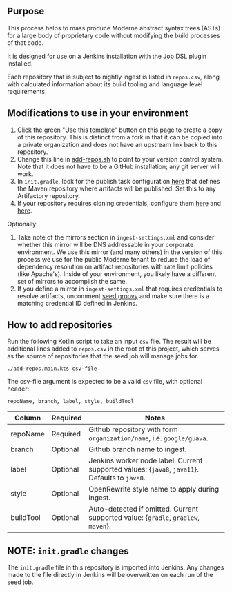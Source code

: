## Purpose

This process helps to mass produce Moderne abstract syntax trees (ASTs) for a large body of proprietary code without modifying the build processes of that code.

It is designed for use on a Jenkins installation with the [Job DSL](https://plugins.jenkins.io/job-dsl) plugin installed.

Each repository that is subject to nightly ingest is listed in `repos.csv`, along with calculated information about its build tooling and language level requirements.

## Modifications to use in your environment

1. Click the green "Use this template" button on this page to create a copy of this repository. This is distinct from a fork in that it can be copied into a private organization and does not have an upstream link back to this repository.
2. Change this line in [add-repos.sh](https://github.com/moderneinc/enterprise-jenkins-ingest/blob/main/add-repos.sh#L76) to point to your version control system. Note that it does not have to be a GitHub installation; any git server will work.
3. In `init.gradle`, look for the publish task configuration [here](https://github.com/moderneinc/enterprise-jenkins-ingest/blob/main/gradle/init.gradle#L52-L57) that defines the Maven repository where artifacts will be published. Set this to any Artifactory repository.
4. If your repository requires cloning credentials, configure them [here](https://github.com/moderneinc/enterprise-jenkins-ingest/blob/main/seed.groovy#L93) and [here](https://github.com/moderneinc/enterprise-jenkins-ingest/blob/main/seed.groovy#L106-L108).

Optionally:

1. Take note of the mirrors section in `ingest-settings.xml` and consider whether this mirror will be DNS addressable in your corporate environment. We use this mirror (and many others) in the version of this process we use for the public Moderne tenant to reduce the load of dependency resolution on artifact repositories with rate limit policies (like Apache's). Inside of your environment, you likely have a different set of mirrors to accomplish the same.
2. If you define a mirror in `ingest-settings.xml` that requires credentials to resolve artifacts, uncomment [seed.groovy](https://github.com/moderneinc/enterprise-jenkins-ingest/blob/main/seed.groovy#L35-L40) and make sure there is a matching credential ID defined in Jenkins.

## How to add repositories

Run the following Kotlin script to take an input `csv` file. The result will be additional lines
added to `repos.csv` in the root of this project, which serves as the source of repositories that the
seed job will manage jobs for.

`./add-repos.main.kts csv-file`

The csv-file argument is expected to be a valid `csv` file, with optional header:

`repoName, branch, label, style, buildTool`

| Column | Required | Notes |
|----|----|----|
|repoName | Required | Github repository with form `organization/name`, i.e. `google/guava`. |
|branch | Optional | Github branch name to ingest. |
|label | Optional | Jenkins worker node label. Current supported values: {`java8`, `java11`}. Defaults to `java8`. |
|style | Optional | OpenRewrite style name to apply during ingest. |
|buildTool | Optional | Auto-detected if omitted. Current supported value: {`gradle`, `gradlew`, `maven`}. |

## NOTE: `init.gradle` changes
The `init.gradle` file in this repository is imported into Jenkins. Any changes made to the file directly in Jenkins will be overwritten on each run of the seed job.
